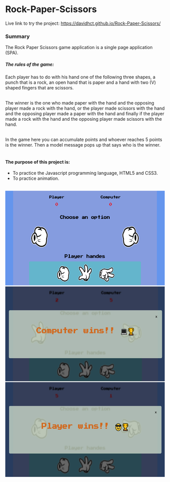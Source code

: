 # Rock-Paper-Scissors

Live link to try the project: https://davidhct.github.io/Rock-Paper-Scissors/

### Summary

The Rock Paper Scissors game application is a single page application (SPA).<br>

##### The rules of the game:

Each player has to do with his hand one of the following three shapes, a punch that is a rock, an open hand that is paper and a hand with two (V) shaped fingers that are scissors.<br><br>

The winner is the one who made paper with the hand and the opposing player made a rock with the hand, or the player made scissors with the hand and the opposing player made a paper with the hand and finally if the player made a rock with the hand and the opposing player made scissors with the hand.<br><br>

In the game here you can accumulate points and whoever reaches 5 points is the winner.
Then a model message pops up that says who is the winner.<br><br>

#### The purpose of this project is:

- To practice the Javascript programming language, HTML5 and CSS3.
- To practice animation.<br><br>

<kbd><img src="/demo images/img_1.png" width="630" height="300"></kbd><br>
<kbd><img src="/demo images/img_2.png" width="630" height="300"></kbd><br>
<kbd><img src="/demo images/img_3.png" width="630" height="300"></kbd>
